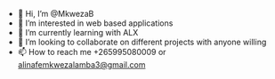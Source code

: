 - 👋 Hi, I’m @MkwezaB
- 👀 I’m interested in web based applications 
- 🌱 I’m currently learning with ALX
- 💞️ I’m looking to collaborate on different projects with anyone willing 
- 📫 How to reach me +265995080009 or alinafemkwezalamba3@gmail.com

<!---
MkwezaB/MkwezaB is a ✨ special ✨ repository because its `README.md` (this file) appears on your GitHub profile.
You can click the Preview link to take a look at your changes.
--->

